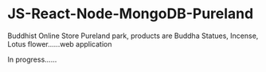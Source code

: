 # JS-React-Node-MongoDB-Pureland
Buddhist Online Store Pureland park, products are Buddha Statues, Incense, Lotus flower......web application

In progress......
